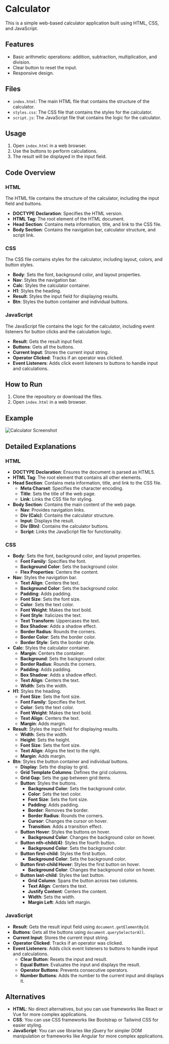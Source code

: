 # Calculator

This is a simple web-based calculator application built using HTML, CSS, and JavaScript.

## Features

- Basic arithmetic operations: addition, subtraction, multiplication, and division.
- Clear button to reset the input.
- Responsive design.

## Files

- `index.html`: The main HTML file that contains the structure of the calculator.
- `styles.css`: The CSS file that contains the styles for the calculator.
- `script.js`: The JavaScript file that contains the logic for the calculator.

## Usage

1. Open `index.html` in a web browser.
2. Use the buttons to perform calculations.
3. The result will be displayed in the input field.

## Code Overview

### HTML

The HTML file contains the structure of the calculator, including the input field and buttons.

- **DOCTYPE Declaration**: Specifies the HTML version.
- **HTML Tag**: The root element of the HTML document.
- **Head Section**: Contains meta information, title, and link to the CSS file.
- **Body Section**: Contains the navigation bar, calculator structure, and script link.

### CSS

The CSS file contains styles for the calculator, including layout, colors, and button styles.

- **Body**: Sets the font, background color, and layout properties.
- **Nav**: Styles the navigation bar.
- **Calc**: Styles the calculator container.
- **H1**: Styles the heading.
- **Result**: Styles the input field for displaying results.
- **Btn**: Styles the button container and individual buttons.

### JavaScript

The JavaScript file contains the logic for the calculator, including event listeners for button clicks and the calculation logic.

- **Result**: Gets the result input field.
- **Buttons**: Gets all the buttons.
- **Current Input**: Stores the current input string.
- **Operator Clicked**: Tracks if an operator was clicked.
- **Event Listeners**: Adds click event listeners to buttons to handle input and calculations.

## How to Run

1. Clone the repository or download the files.
2. Open `index.html` in a web browser.

## Example

![Calculator Screenshot](screenshot.png)

## Detailed Explanations

### HTML

- **DOCTYPE Declaration**: Ensures the document is parsed as HTML5.
- **HTML Tag**: The root element that contains all other elements.
- **Head Section**: Contains meta information, title, and link to the CSS file.
  - **Meta Charset**: Specifies the character encoding.
  - **Title**: Sets the title of the web page.
  - **Link**: Links the CSS file for styling.
- **Body Section**: Contains the main content of the web page.
  - **Nav**: Provides navigation links.
  - **Div (Calc)**: Contains the calculator structure.
  - **Input**: Displays the result.
  - **Div (Btn)**: Contains the calculator buttons.
  - **Script**: Links the JavaScript file for functionality.

### CSS

- **Body**: Sets the font, background color, and layout properties.
  - **Font Family**: Specifies the font.
  - **Background Color**: Sets the background color.
  - **Flex Properties**: Centers the content.
- **Nav**: Styles the navigation bar.
  - **Text Align**: Centers the text.
  - **Background Color**: Sets the background color.
  - **Padding**: Adds padding.
  - **Font Size**: Sets the font size.
  - **Color**: Sets the text color.
  - **Font Weight**: Makes the text bold.
  - **Font Style**: Italicizes the text.
  - **Text Transform**: Uppercases the text.
  - **Box Shadow**: Adds a shadow effect.
  - **Border Radius**: Rounds the corners.
  - **Border Color**: Sets the border color.
  - **Border Style**: Sets the border style.
- **Calc**: Styles the calculator container.
  - **Margin**: Centers the container.
  - **Background**: Sets the background color.
  - **Border Radius**: Rounds the corners.
  - **Padding**: Adds padding.
  - **Box Shadow**: Adds a shadow effect.
  - **Text Align**: Centers the text.
  - **Width**: Sets the width.
- **H1**: Styles the heading.
  - **Font Size**: Sets the font size.
  - **Font Family**: Specifies the font.
  - **Color**: Sets the text color.
  - **Font Weight**: Makes the text bold.
  - **Text Align**: Centers the text.
  - **Margin**: Adds margin.
- **Result**: Styles the input field for displaying results.
  - **Width**: Sets the width.
  - **Height**: Sets the height.
  - **Font Size**: Sets the font size.
  - **Text Align**: Aligns the text to the right.
  - **Margin**: Adds margin.
- **Btn**: Styles the button container and individual buttons.
  - **Display**: Sets the display to grid.
  - **Grid Template Columns**: Defines the grid columns.
  - **Grid Gap**: Sets the gap between grid items.
  - **Button**: Styles the buttons.
    - **Background Color**: Sets the background color.
    - **Color**: Sets the text color.
    - **Font Size**: Sets the font size.
    - **Padding**: Adds padding.
    - **Border**: Removes the border.
    - **Border Radius**: Rounds the corners.
    - **Cursor**: Changes the cursor on hover.
    - **Transition**: Adds a transition effect.
  - **Button Hover**: Styles the buttons on hover.
    - **Background Color**: Changes the background color on hover.
  - **Button nth-child(4)**: Styles the fourth button.
    - **Background Color**: Sets the background color.
  - **Button first-child**: Styles the first button.
    - **Background Color**: Sets the background color.
  - **Button first-child Hover**: Styles the first button on hover.
    - **Background Color**: Changes the background color on hover.
  - **Button last-child**: Styles the last button.
    - **Grid Column**: Spans the button across two columns.
    - **Text Align**: Centers the text.
    - **Justify Content**: Centers the content.
    - **Width**: Sets the width.
    - **Margin Left**: Adds left margin.

### JavaScript

- **Result**: Gets the result input field using `document.getElementById`.
- **Buttons**: Gets all the buttons using `document.querySelectorAll`.
- **Current Input**: Stores the current input string.
- **Operator Clicked**: Tracks if an operator was clicked.
- **Event Listeners**: Adds click event listeners to buttons to handle input and calculations.
  - **Clear Button**: Resets the input and result.
  - **Equal Button**: Evaluates the input and displays the result.
  - **Operator Buttons**: Prevents consecutive operators.
  - **Number Buttons**: Adds the number to the current input and displays it.

## Alternatives

- **HTML**: No direct alternatives, but you can use frameworks like React or Vue for more complex applications.
- **CSS**: You can use CSS frameworks like Bootstrap or Tailwind CSS for easier styling.
- **JavaScript**: You can use libraries like jQuery for simpler DOM manipulation or frameworks like Angular for more complex applications.

